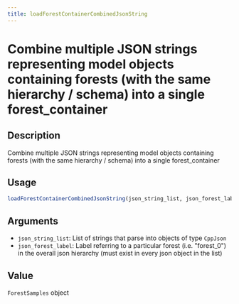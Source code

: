 ```yaml
---
title: loadForestContainerCombinedJsonString
---
```


# Combine multiple JSON strings representing model objects containing forests (with the same hierarchy / schema) into a single forest_container

## Description

Combine multiple JSON strings representing model objects containing forests (with the same hierarchy / schema) into a single forest_container

## Usage

```r
loadForestContainerCombinedJsonString(json_string_list, json_forest_label)
```

## Arguments

* `json_string_list`: List of strings that parse into objects of type `CppJson`
* `json_forest_label`: Label referring to a particular forest (i.e. "forest_0") in the overall json hierarchy (must exist in every json object in the list)

## Value

`ForestSamples` object

